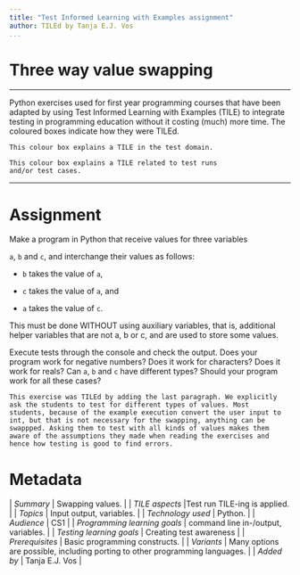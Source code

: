 ```yaml
---
title: "Test Informed Learning with Examples assignment"
author: TILEd by Tanja E.J. Vos
...
```


# Three way value swapping



------------------------------------------------------------------------

Python exercises used for first year programming courses that
have been adapted by using Test Informed Learning with Examples (TILE)
to integrate testing in programming education without it costing (much)
more time. The coloured boxes indicate how they were TILEd.

```testdomaintile
This colour box explains a TILE in the test domain.
```

```testruntile
This colour box explains a TILE related to test runs 
and/or test cases.
```
------------------------------------------------------------------------

# Assignment

Make a program in Python that receive values for three variables

`a`, `b` and `c`, and interchange their values as follows:

-   `b` takes the value of `a`,

-   `c` takes the value of `a`, and

-   `a` takes the value of `c`.

This must be done WITHOUT using auxiliary variables, that is,
additional helper variables that are not a, b or c, and are used to
store some values.

Execute tests through the console and check the output. Does your
program work for negative numbers? Does it work for characters? Does
it work for reals? Can `a`, `b` and `c` have different types? Should
your program work for all these cases?

```testruntile
This exercise was TILEd by adding the last paragraph. We explicitly
ask the students to test for different types of values. Most
students, because of the example execution convert the user input to
int, but that is not necessary for the swapping, anything can be
swappped. Asking them to test with all kinds of values makes them
aware of the assumptions they made when reading the exercises and
hence how testing is good to find errors.
```

# Metadata

| _Summary_ | Swapping values. |
| _TILE aspects_ |Test run TILE-ing is applied. |
| _Topics_ | Input output, variables. |
| _Technology used_ | Python. |
| _Audience_ | CS1 |
| _Programming learning goals_ | command line in-/output, variables. |
| _Testing learning goals_ | Creating test awareness |
| _Prerequisites_ |  Basic programming constructs.  |
| _Variants_ |  Many options are possible, including porting to other programming languages. |
| _Added by_                    | Tanja E.J. Vos |  
